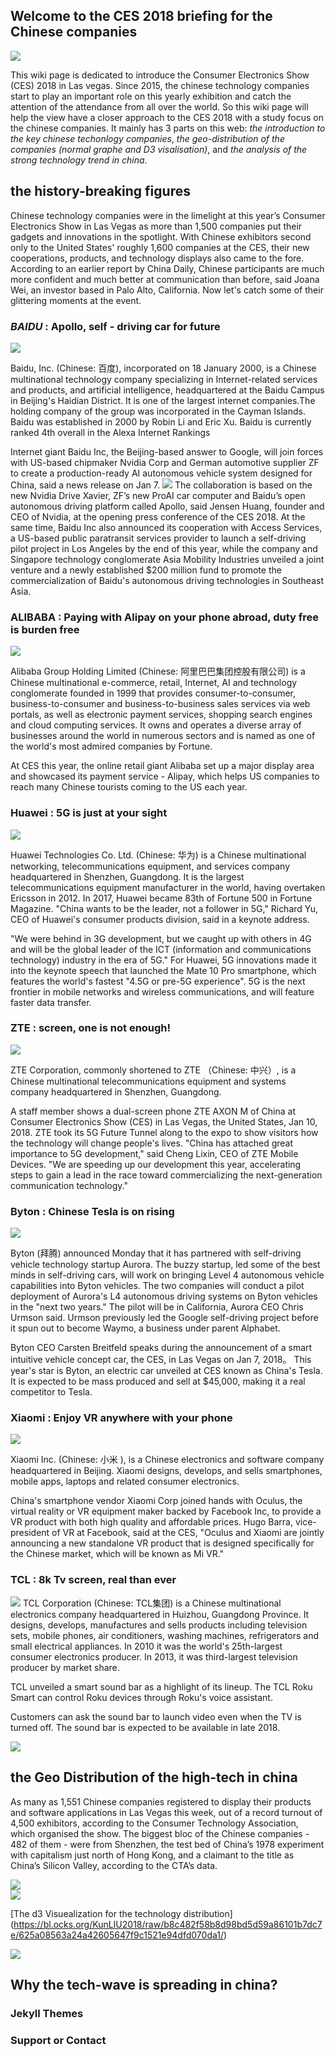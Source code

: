 ## Welcome to the CES 2018 briefing for the Chinese companies 

<img src= "https://pic.36krcnd.com/201801/12062805/p4s80v93b03t0pec!1200">


This wiki page is dedicated to introduce the Consumer Electronics Show (CES) 2018 in Las vegas. Since 2015, the chinese technology companies start to play an important role on this yearly exhibition and catch the attention of the attendance from all over the world. So this wiki page will help the view have a closer approach to the CES 2018 with a study focus on the chinese companies. It mainly has 3 parts on this web: *the introduction to the key chinese techonlogy companies*, *the geo-distribution of the companies (normal graphe and D3 visalisation)*, and *the analysis of the strong technology trend in china*. 

## the history-breaking figures
Chinese technology companies were in the limelight at this year’s Consumer Electronics Show in Las Vegas as more than 1,500 companies put their gadgets and innovations in the spotlight.
With Chinese exhibitors second only to the United States' roughly 1,600 companies at the CES, their new cooperations, products, and technology displays also came to the fore.
According to an earlier report by China Daily, Chinese participants are much more confident and much better at communication than before, said Joana Wei, an investor based in Palo Alto, California.
Now let's catch some of their glittering moments at the event.

### *BAIDU* : Apollo, self - driving car for future 

<img src= "https://www10.edacafe.com/video/get_image.php?link_id=526318&type=medium">

Baidu, Inc. (Chinese: 百度), incorporated on 18 January 2000, is a Chinese multinational technology company specializing in Internet-related services and products, and artificial intelligence, headquartered at the Baidu Campus in Beijing's Haidian District. It is one of the largest internet companies.The holding company of the group was incorporated in the Cayman Islands. Baidu was established in 2000 by Robin Li and Eric Xu. Baidu is currently ranked 4th overall in the Alexa Internet Rankings

Internet giant Baidu Inc, the Beijing-based answer to Google, will join forces with US-based chipmaker Nvidia Corp and German automotive supplier ZF to create a production-ready AI autonomous vehicle system designed for China, said a news release on Jan 7.
 <img src= "https://pic.36krcnd.com/201801/12062807/e6fz44i9rlh1dhcv!1200"> 
The collaboration is based on the new Nvidia Drive Xavier, ZF’s new ProAI car computer and Baidu’s open autonomous driving platform called Apollo, said Jensen Huang, founder and CEO of Nvidia, at the opening press conference of the CES 2018.
At the same time, Baidu Inc also announced its cooperation with Access Services, a US-based public paratransit services provider to launch a self-driving pilot project in Los Angeles by the end of this year, while the company and Singapore technology conglomerate Asia Mobility Industries unveiled a joint venture and a newly established $200 million fund to promote the commercialization of Baidu's autonomous driving technologies in Southeast Asia.

### ALIBABA : Paying with Alipay on your phone abroad, duty free is burden free

<img src= "http://www.nextportchina.com/wp-content/uploads/2017/09/alipay-infographcis.png">

Alibaba Group Holding Limited (Chinese: 阿里巴巴集团控股有限公司) is a Chinese multinational e-commerce, retail, Internet, AI and technology conglomerate founded in 1999 that provides consumer-to-consumer, business-to-consumer and business-to-business sales services via web portals, as well as electronic payment services, shopping search engines and cloud computing services. It owns and operates a diverse array of businesses around the world in numerous sectors and is named as one of the world's most admired companies by Fortune.

At CES this year, the online retail giant Alibaba set up a major display area and showcased its payment service - Alipay, which helps US companies to reach many Chinese tourists coming to the US each year.

### Huawei  : 5G is just at your sight 

<img src= "https://www.investireoggi.it/tech/wp-content/uploads/sites/14/2016/11/huawei-logo-630x354-630x342.jpg">

Huawei Technologies Co. Ltd. (Chinese: 华为) is a Chinese multinational networking, telecommunications equipment, and services company headquartered in Shenzhen, Guangdong. It is the largest telecommunications equipment manufacturer in the world, having overtaken Ericsson in 2012.  In 2017, Huawei became 83th of Fortune 500 in Fortune Magazine.
"China wants to be the leader, not a follower in 5G," Richard Yu, CEO of Huawei's consumer products division, said in a keynote address.

"We were behind in 3G development, but we caught up with others in 4G and will be the global leader of the ICT (information and communications technology) industry in the era of 5G."
For Huawei, 5G innovations made it into the keynote speech that launched the Mate 10 Pro smartphone, which features the world's fastest "4.5G or pre-5G experience".
5G is the next frontier in mobile networks and wireless communications, and will feature faster data transfer.

### ZTE : screen, one is not enough! 

<img src= "https://cms-bucket.nosdn.127.net/catchpic/5/50/50b153d554fde9cf1ab1aab0bf343968.jpg">

ZTE Corporation, commonly shortened to ZTE （Chinese: 中兴）, is a Chinese multinational telecommunications equipment and systems company headquartered in Shenzhen, Guangdong.

A staff member shows a dual-screen phone ZTE AXON M of China at Consumer Electronics Show (CES) in Las Vegas, the United States, Jan 10, 2018.
ZTE took its 5G Future Tunnel along to the expo to show visitors how the technology will change people's lives.
"China has attached great importance to 5G development," said Cheng Lixin, CEO of ZTE Mobile Devices. "We are speeding up our development this year, accelerating steps to gain a lead in the race toward commercializing the next-generation communication technology."

### Byton : Chinese Tesla is on rising
<img src= "https://icdn2.digitaltrends.com/image/byton-electric-intelligent-suv-makes-global-debut-at-ces-1.jpg"> 

Byton  (拜腾) announced Monday that it has partnered with self-driving vehicle technology startup Aurora. The buzzy startup, led some of the best minds in self-driving cars, will work on bringing Level 4 autonomous vehicle capabilities into Byton vehicles. The two companies will conduct a pilot deployment of Aurora's L4 autonomous driving systems on Byton vehicles in the "next two years." The pilot will be in California, Aurora CEO Chris Urmson said. Urmson previously led the Google self-driving project before it spun out to become Waymo, a business under parent Alphabet.

Byton CEO Carsten Breitfeld speaks during the announcement of a smart intuitive vehicle concept car, the CES, in Las Vegas on Jan 7, 2018。
This year's star is Byton, an electric car unveiled at CES known as China's Tesla. It is expected to be mass produced and sell at $45,000, making it a real competitor to Tesla.

### Xiaomi : Enjoy VR anywhere with your phone

<img src= "https://cdn.vox-cdn.com/uploads/chorus_asset/file/9999641/DSC00054.jpg"> 

Xiaomi Inc. (Chinese: 小米 ), is a Chinese electronics and software company headquartered in Beijing. Xiaomi designs, develops, and sells smartphones, mobile apps, laptops and related consumer electronics.

China's smartphone vendor Xiaomi Corp joined hands with Oculus, the virtual reality or VR equipment maker backed by Facebook Inc, to provide a VR product with both high quality and affordable prices.
Hugo Barra, vice-president of VR at Facebook, said at the CES, "Oculus and Xiaomi are jointly announcing a new standalone VR product that is designed specifically for the Chinese market, which will be known as Mi VR."

### TCL : 8k Tv screen, real than ever

<img src= "https://i.ytimg.com/vi/OeIFzIz3-ew/maxresdefault.jpg"> 
TCL Corporation (Chinese: TCL集团) is a Chinese multinational electronics company headquartered in Huizhou, Guangdong Province. It designs, develops, manufactures and sells products including television sets, mobile phones, air conditioners, washing machines, refrigerators and small electrical appliances. In 2010 it was the world's 25th-largest consumer electronics producer. In 2013, it was third-largest television producer by market share.

TCL unveiled a smart sound bar as a highlight of its lineup. The TCL Roku Smart can control Roku devices through Roku's voice assistant.

Customers can ask the sound bar to launch video even when the TV is turned off. The sound bar is expected to be available in late 2018.

<img src= "https://sampi.co/wp-content/uploads/2014/04/china_tech.jpg"> 



## the Geo Distribution of the high-tech in china 
As many as 1,551 Chinese companies registered to display their products and software applications in Las Vegas this week, out of a record turnout of 4,500 exhibitors, according to the Consumer Technology Association, which organised the show.
The biggest bloc of the Chinese companies - 482 of them - were from Shenzhen, the test bed of China’s 1978 experiment with capitalism just north of Hong Kong, and a claimant to the title as China’s Silicon Valley, according to the CTA’s data.

<img src= "https://i0.wp.com/radiichina.com/wp-content/uploads/2018/01/CES-2018-stats.jpg?resize=630%2C345&ssl=1">



<div class="atlas-chart" data-id="r11-_CoQG" data-width="640" data-height="449"><img src="https://www.theatlas.com/i/atlas_r11-_CoQG.png" style="max-width: 100%;"></div>




[The d3 Visuealization for the technology distribution]
(https://bl.ocks.org/KunLIU2018/raw/b8c482f58b8d98bd5d59a86101b7dc7e/625a08563a24a42605647f9c1521e94dfd070da1/)




<img src= "https://cdn4.i-scmp.com/sites/default/files/images/methode/2018/01/10/81bcabcc-f524-11e7-8693-80d4e18fb3a2_image_hires_081734.JPG"> 

## Why the tech-wave is spreading in china? 
### Jekyll Themes 



### Support or Contact

